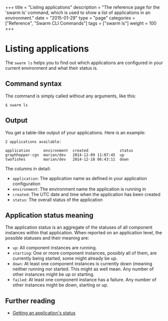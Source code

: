 +++
title = "Listing applications"
description = "The reference page for the 'swarm ls' command, which is used to show a list of applications in an environment."
date = "2015-01-29"
type = "page"
categories = ["Reference", "Swarm CLI Commands"]
tags = ["swarm ls"]
weight = 100
+++

# Listing applications

The `swarm ls` helps you to find out which applications are configured in your current environment and what their status is.

## Command syntax

The command is simply called without any arguments, like this:

```nohighlight
$ swarm ls
```

## Output

You get a table-like output of your applications. Here is an example:

```nohighlight
2 applications available:

application      environment  created              status
graphhopper-cgn  marian/dev   2014-12-09 11:07:45  up
twofishes        marian/dev   2014-12-18 06:43:11  down
```

The columns in detail:

 * `application`: The application name as defined in your application configuration
 * `environment`: The environment name the application is running in
 * `created`: The UTC date and time when the application has been created
 * `status`: The overall status of the application

## Application status meaning

The application status is an aggregate of the statuses of all component instances within that application. When reported on an application level, the possible statuses and their meaning are:

 * `up`: All component instances are running.
 * `starting`: One or more component instances, possibly all of them, are currently being started, some might already be up.
 * `down`: At least one component instances is currently down (meaning neither running nor started. This might as well mean. Any number of other instances might be up or starting.
 * `failed`: At least one component instance has a failure. Any number of other instances might be down, starting or up.


## Further reading

* [Getting an application's status](../status/)